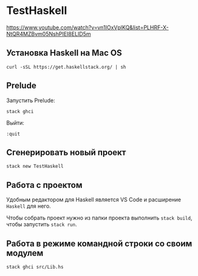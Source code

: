 # TestHaskell

https://www.youtube.com/watch?v=vn1IOxVplKQ&list=PLHRF-X-NtQR4MZBvm05NshPIEI8ELID5m

## Установка Haskell на Mac OS

```
curl -sSL https://get.haskellstack.org/ | sh
```

## Prelude

Запустить Prelude:

```
stack ghci
```

Выйти:

```
:quit
```

## Сгенерировать новый проект

```
stack new TestHaskell
```

## Работа с проектом

Удобным редактором для Haskell является VS Code и расширение `Haskell` для него.

Чтобы собрать проект нужно из папки проекта выполнить `stack build`, чтобы запустить `stack run`.

## Работа в режиме командной строки со своим модулем

```
stack ghci src/Lib.hs
```